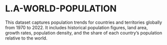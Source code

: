 # L.A-WORLD-POPULATION
This dataset captures population trends for countries and territories globally from 1970 to 2022. It includes historical population figures, land area, growth rates, population density, and the share of each country’s population relative to the world.
